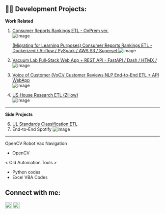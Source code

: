

<h2>👨‍💻 Development Projects:</h2>

**Work Related**

 1. <a href= https://github.com/kwoolaid725/cr-rankings-etl-onprem> Consumer Reports Rankings ETL - OnPrem ver. </a> <br>
    ![image](https://github.com/kwoolaid725/kwoolaid725/assets/107806433/3f31379b-79c6-41c3-a667-8ecc8466fc68)


    <a href= https://github.com/kwoolaid725/cr-rankings-etl-pipeline> (Migrating for Learning Purposes) Consumer Reports Rankings ETL - Dockerized / Airflow /   PySpark / AWS S3 / Superset  </a>
    ![image](https://github.com/kwoolaid725/kwoolaid725/assets/107806433/0d19dd1b-30b5-47bc-9112-8139fde86eb0)


 3. <a href= https://github.com/kwoolaid725/vacuum-fastapi-dash-etl-app> Vacuum Lab Full-Stack Web App + REST API - FastAPI / Dash / HTMX / </a>
   ![image](https://github.com/kwoolaid725/kwoolaid725/assets/107806433/7ccaf02d-f092-4b6a-ba67-5a60c99c0845)


    
 4.  <a href= https://github.com/kwoolaid725/voc_scraper_nlp_api/> Voice of Customer (VoC)/ Customer Reviews NLP End-to-End ETL + API WebApp </a> <br>
    ![image](https://github.com/kwoolaid725/kwoolaid725/assets/107806433/ec6ec417-98de-463d-a044-cd9f80a35fd3)



 5. <a href= https://github.com/kwoolaid725/us-house-env-research-etl> US House Research ETL (Zillow) </a> <br>
   ![image](https://github.com/kwoolaid725/kwoolaid725/assets/107806433/a79e0d92-13c2-4b4d-9809-50f1cfd77ae8)



     
-------------------------------------------------------
**Side Projects** 

 6. <a href= https://github.com/kwoolaid725/UL-Standards-Classify> UL Standards Classification ETL  </a>
 7. End-to-End Spotify
   ![image](https://github.com/kwoolaid725/kwoolaid725/assets/107806433/7ae35a91-96e8-4d44-a814-3e9d9eb9dc33)

--------------------------------


OpenCV Robot Vac Navigation
 - OpenCV




< Old Automation Tools > 

- Python codes
- Excel VBA Codes
  


<h2> Connect with me:</h2>


[<img align="left" alt="JoshMadakor | LinkedIn" width="22px" src="https://cdn.jsdelivr.net/npm/simple-icons@v3/icons/linkedin.svg" />][linkedin]
[<img align="left" alt="JoshMadakor | Instagram" width="22px" src="https://cdn.jsdelivr.net/npm/simple-icons@v3/icons/instagram.svg" />][instagram]

[instagram]: https://www.instagram.com/woohyun._k/
[linkedin]: https://linkedin.com/in/woohyun-kim

<!--
**joshmadakor1/joshmadakor1** is a ✨ _special_ ✨ repository because its `README.md` (this file) appears on your GitHub profile.

Here are some ideas to get you started:

- 🔭 I’m currently working on ...
- 🌱 I’m currently learning ...
- 👯 I’m looking to collaborate on ...
- 🤔 I’m looking for help with ...
- 💬 Ask me about ...
- 📫 How to reach me: ...
- 😄 Pronouns: ...
- ⚡ Fun fact: ...
-->
